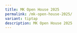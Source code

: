 ```yaml
---
title: MK Open House 2025
permalink: /mk-open-house-2025/
variant: tiptap
description: MK Open House 2025
---
```

